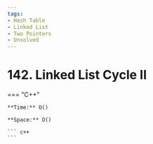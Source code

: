 ```yaml
---
tags:
- Hash Table
- Linked List
- Two Pointers
- Unsolved
---
```



# 142. Linked List Cycle II

=== "C++"

    **Time:** O()

    **Space:** O()

    ``` c++
    ```